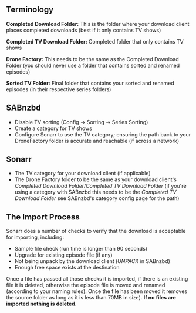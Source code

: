 ## Terminology
**Completed Download Folder:**  This is the folder where your download client places completed downloads (best if it only contains TV shows)

**Completed TV Download Folder:** Completed folder that only contains TV shows

**Drone Factory:** This needs to be the same as the Completed Download Folder (you should never use a folder that contains sorted and renamed episodes)

**Sorted TV Folder:** Final folder that contains your sorted and renamed episodes (in their respective series folders)

## SABnzbd
- Disable TV sorting (Config -> Sorting -> Series Sorting)
- Create a category for TV shows
- Configure Sonarr to use the TV category; ensuring the path back to your DroneFactory folder is accurate and reachable (if across a network)

## Sonarr
- The TV category for your download client (if applicable)
- The Drone Factory folder to be the same as your download client's *Completed Download Folder*/*Completed TV Download Folder* (if you're using a category with SABnzbd this needs to be the *Completed TV Download Folder* see SABnzbd's category config page for the path)

## The Import Process ##
Sonarr does a number of checks to verify that the download is acceptable for importing, including:
- Sample file check (run time is longer than 90 seconds)
- Upgrade for existing episode file (if any)
- Not being unpack by the download client (_UNPACK_ in SABnzbd)
- Enough free space exists at the destination

Once a file has passed all those checks it is imported,  if there is an existing file it is deleted, otherwise the episode file is moved and renamed (according to your naming rules). Once the file has been moved it removes the source folder as long as it is less than 70MB in size). **If no files are imported nothing is deleted**.